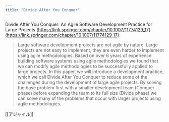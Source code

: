 ```yaml
---
title: "Divide After You Conquer"
---
```


Divide After You Conquer: An Agile Software Development Practice for Large Projects
[https://link.springer.com/chapter/10.1007/11774129_17](https://link.springer.com/chapter/10.1007/11774129_17)
> Large software development projects are not agile by nature. Large projects are not easy to implement, they are even harder to implement using agile methodologies. Based on over 6 years of experience building software systems using agile methodologies we found that we can modify agile methodologies to be successfully applied to large projects. In this paper, we will introduce a development practice, which we call Divide After You Conquer to reduce some of the challenges during the development of large agile projects. By solving the base problem first with a smaller development team (Conquer phase) before expanding the team to its full size (Divide phase) we can solve many of the problems that occur with larger projects using agile methodologies.

[[アジャイル]]
